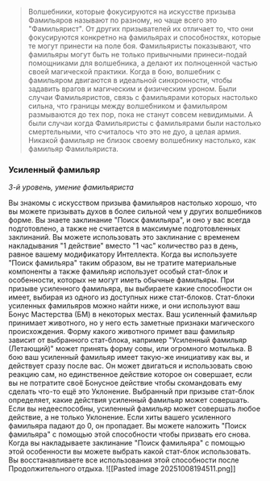 > Волшебники, которые фокусируются на искусстве призыва Фамильяров называют по разному, но чаще всего это "Фамильярист". От других призывателей их отличает то, что они фокусируются конкретно на фамильярах и способностях, которые те могут принести на поле боя.
> Фамильяристы показывают, что фамильяры могут быть не только привычными принеси-подай помощниками для волшебника, а делают их полноценной частью своей магической практики. Когда в бою, волшебник с фамильяром двигаются в идеальной синхронности, чтобы задавить врагов и магическим и физическим уроном.
> Были случаи Фамильяристов, связь с фамильярами которых настолько сильна, что границы между волшебником и фамильяром размываются до тех пор, пока не станут совсем невидимыми. А были случаи когда Фамильяристы с фамильярами были настолько смертельными, что считалось что это не дуо, а целая армия. Никакой фамильяр не близок своему волшебнику настолько, как фамильяр Фамильяриста.

### Усиленный фамильяр
_3-й уровень, умение фамильяриста_

Вы знакомы с искусством призыва фамильяров настолько хорошо, что вы можете призывать духов в более сильной чем у других волшебников форме. Вы знаете заклинание "Поиск фамильяра", и оно у вас всегда подготовлено, а также не считается в максимуме подготовленных заклинаний.
Вы можете использовать это заклинание с временем накладывания "1 действие" вместо "1 час" количество раз в день, равное вашему модификатору Интеллекта. Когда вы используете "Поиск фамильяра" таким образом, вы не тратите материальные компоненты а также фамильяр использует особый стат-блок и особенности, которых не могут иметь обычные фамильяры.
При призыве усиленного фамильяра, вы выбираете какие способности он имеет, выбирая из одного из доступных ниже стат-блоков.
Стат-блоки усиленных фамильяров можно найти ниже, и они используют ваш Бонус Мастерства (БМ) в некоторых местах.
Ваш усиленный фамильяр принимает животного, но у него есть заметные признаки магического происхождения. Форму какого животного примет ваш фамильяр зависит от выбранного стат-блока, например "Усиленный фамильяр (Летающий)" может принять форму совы, или огромного мотылька.
В бою ваш усиленный фамильяр имеет такую-же инициативу как вы, и действует сразу после вас. Он может двигаться и использовать свою реакцию сам, но единственное действие которое он совершает, если вы не потратите своё Бонусное действие чтобы скомандовать ему сделать что-то ещё это Уклонение. Выбранный при призыве стат-блок определяет, какие действия усиленный фамильяр может совершать. Если вы недееспособны, усиленный фамильяр может совершать любое действие, а не только Уклонение.
Если хиты вашего усиленного фамильяра падают до 0, он пропадает. Вы можете наложить "Поиск фамильяра" с помощью этой способности чтобы призвать его снова. Когда вы накладываете заклинание "Поиск фамильяра" с помощью этой особенности вы можете выбрать какой стат-блок использовать.
Вы восстанавливаете все использования этой способности после Продолжительного отдыха.
![[Pasted image 20251008194511.png]]